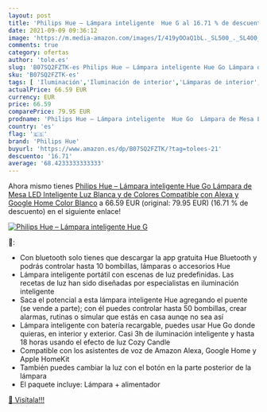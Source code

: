 ```yaml
---
layout: post
title: 'Philips Hue – Lámpara inteligente  Hue G al 16.71 % de descuento'
date: 2021-09-09 09:36:12
image: 'https://m.media-amazon.com/images/I/419yOOaQ1bL._SL500_._SL400_.jpg'
comments: true
category: ofertas
author: 'tole.es'
slug: 'B07SQ2FZTK-es Philips Hue – Lámpara inteligente Hue Go Lámpara de Mesa...'
sku: 'B07SQ2FZTK-es'
tags: [ 'Iluminación','Iluminación de interior','Lámparas de interior','Lámparas de mesa','alexa','google','home','hue','philips','philips hue', ]
actualPrice: 66.59 EUR
currency: EUR
price: 66.59
comparePrice: 79.95 EUR
prodname: 'Philips Hue – Lámpara inteligente  Hue Go  Lámpara de Mesa LED Inteligente  Luz Blanca y de Colores  Compatible con Alexa y Google Home  Color Blanco'
country: 'es'
flag: '🇪🇸'
brand: 'Philips Hue'
buyurl: 'https://www.amazon.es/dp/B07SQ2FZTK/?tag=tolees-21'
descuento: '16.71'
average: '68.4233333333333'
---
```


Ahora mismo tienes [Philips Hue – Lámpara inteligente  Hue Go  Lámpara de Mesa LED Inteligente  Luz Blanca y de Colores  Compatible con Alexa y Google Home  Color Blanco](https://www.amazon.es/dp/B07SQ2FZTK/?tag=tolees-21) a 66.59 EUR (original: 79.95 EUR) (16.71 %  de descuento) en el siguiente enlace!

[![Philips Hue – Lámpara inteligente  Hue G](https://m.media-amazon.com/images/I/419yOOaQ1bL._SL500_._SL400_.jpg)](https://www.amazon.es/dp/B07SQ2FZTK/?tag=tolees-21)

🔎:

- Con bluetooth solo tienes que descargar la app gratuita Hue Bluetooth y podrás controlar hasta 10 bombillas, lámparas o accesorios Hue
- Lámpara inteligente portátil con escenas de luz predefinidas. Las recetas de luz han sido diseñadas por especialistas en iluminación inteligente
- Saca el potencial a esta lámpara inteligente Hue agregando el puente (se vende a parte); con él puedes controlar hasta 50 bombillas, crear alarmas, rutinas o simular que estás en casa aunqe no sea así
- Lámpara inteligente con batería recargable, puedes usar Hue Go donde quieras, en interior y exterior. Casi 3h de iluminación inteligente y hasta 18 horas usando el efecto de luz Cozy Candle
- Compatible con los asistentes de voz de Amazon Alexa, Google Home y Apple HomeKit
- También puedes cambiar la luz con el botón en la parte posterior de la lámpara
- El paquete incluye: Lámpara + alimentador

[🛒 Visítala!!!](https://www.amazon.es/dp/B07SQ2FZTK/?tag=tolees-21)
